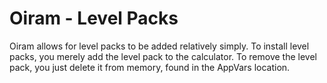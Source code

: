 # Oiram - Level Packs

Oiram allows for level packs to be added relatively simply. To install level packs, you merely add the level pack to the calculator. To remove the level pack, you just delete it from memory, found in the AppVars location.